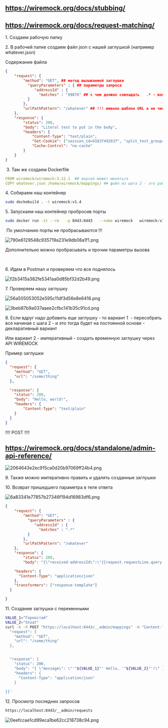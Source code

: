 ## https://wiremock.org/docs/stubbing/

## https://wiremock.org/docs/request-matching/

1\. Создаем рабочую папку

2\. В рабочей папке создаем файл json с нашей заглушкой (например whatever.json)

Содержание файла

```json
{
    "request": {
        "method": "GET", ## метод вызываемой заглушки
          "queryParameters" : { ## параметры запроса
             "addressId" : {
               "matches" : "99876" ## с чем должно совпадать   .* - вообще будет с чем угодно совпадать
          }
        },
        "urlPathPattern": "/whatever" ## !!! именно шаблон URL а не чистый URL !!!
    },
    "response": {
        "status": 200,
        "body": "Literal text to put in the body",
        "headers": {
            "Content-Type": "text/plain",
            "Set-Cookie": ["session_id=91837492837", "split_test_group=B"],
            "Cache-Control": "no-cache"
        }
    }
}
```

&nbsp;3. Там же создаем Dockerfile

```yaml
FROM wiremock/wiremock:3.12.1  ## версия может меняться
COPY whatever.json /home/wiremock/mappings/ ## файл из шага 2 - это рабочая директория WireMocka
```

4\. Собираем наш контейнер

```bash
sudo dockebuild . -t wiremock:v1.4
```

5\. Запускаем наш контейнер пробросив порты

```bash
sudo docker run -it --rm   -p 8443:8443   --name wiremock   wiremock:v1.4   --https-port 8443 --verbose

```

&nbsp;По умолчанию порты не пробрасываются !!!

![790e6129548c935719a231e9db08a1f1.png](../_resources/790e6129548c935719a231e9db08a1f1.png)

Дополнительно можно пробрасывать и прочии параметры вызова

&nbsp;

6\. Идем в Postman и проверяем что все поднялось

![f2b3415a382fe5341aa0d85bf32d2b49.png](../_resources/f2b3415a382fe5341aa0d85bf32d2b49.png)

7\. Проверяем нашу заглушку

![56a505053052e595c11df3d56e8e6416.png](../_resources/56a505053052e595c11df3d56e8e6416.png)

![3beb87b9a037aaee2cfbc141b35c91cd.png](../_resources/3beb87b9a037aaee2cfbc141b35c91cd.png)

8\. Если вдруг надо добавить еще заглушку - то вариант 1  - пересобрать все начиная с шага 2 - и это тогда будет на постоянной основе - декларативный вариант

Или вариант 2 - императивный - создать временную заглушку через API WIREMOCK

Пример заглушки

```JSON
{
  "request": {
    "method": "GET",
    "url": "/some/thing"
  },

  "response": {
    "status": 200,
    "body": "Hello, world!",
    "headers": {
        "Content-Type": "text/plain"
    }
  }
}
```

!!!! POST !!!!

## https://wiremock.org/docs/standalone/admin-api-reference/

![2064643e2ec915ca0d20b97069ff24b4.png](../_resources/2064643e2ec915ca0d20b97069ff24b4.png)

9\. Также можно императивно править и удалять созданные заглушки

10\. Возврат пришедшего параметра в теле ответа

![6a83341e77857b27346f194d16983df6.png](../_resources/6a83341e77857b27346f194d16983df6.png)

```json
{
    "request": {
        "method": "GET",
          "queryParameters" : {
             "addressId" : {
               "matches" : ".*"
          }
        },
        "urlPathPattern": "/whatever"
    },
    "response": {
        "status": 200,        
        "body": "{\"received-addressId\":\"{{request.requestLine.query.addressId}}\"}",

    "headers": {
      "Content-Type": "application/json"
    },
    "transformers": ["response-template"]
  }

}
```

11\. Создание заглушки с переменными

```bash
VALUE_1="Горностай"
VALUE_2="Stoat"
curl -k -X POST "https://localhost:8443/__admin/mappings" -H "Content-Type: application/json" -d '{
  "request": {
    "method": "GET",
    "url": "/some/thing"
  },


  "response": {
    "status": 200,
    "body": "{ \"message\": \"'"${VALUE_1}"' Hello, '"${VALUE_2}"'!\" }",
    "headers": {
      "Content-Type": "application/json"
    }
  
}}'
```

12\. Просмотр последних запросов

```bash
https://localhost:8443/__admin/requests
```

  

![0eefccae1cd99eca1be62cc218738c94.png](../_resources/0eefccae1cd99eca1be62cc218738c94.png)